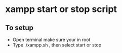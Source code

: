 # xampp start or stop script

## To setup 
 * Open terminal make sure your in root 
 * Type ./xampp.sh , then select start or stop
